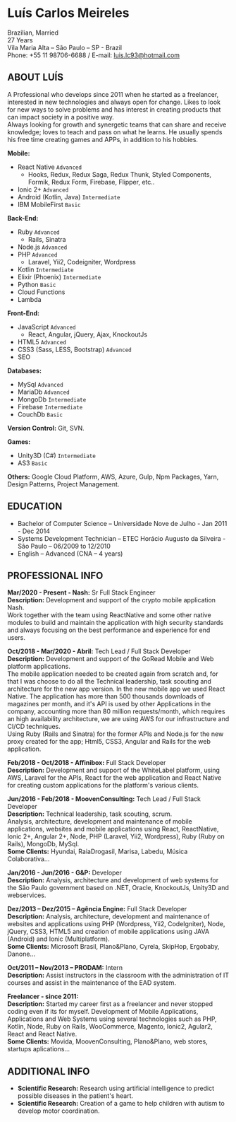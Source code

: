# Luís Carlos Meireles

Brazilian, Married <br/>
27 Years<br/>
Vila Maria Alta – São Paulo – SP - Brazil<br/>
Phone: +55 11 98706-6688 / E-mail: luis.lc93@hotmail.com<br/>

## ABOUT LUÍS

A Professional who develops since 2011 when he started as a freelancer, interested in new technologies and always open for change. Likes to look for new ways to solve problems and has interest in creating products that can impact society in a positive way.<br/>
Always looking for growth and synergetic teams that can share and receive knowledge; loves to teach and pass on what he learns.
He usually spends his free time creating games and APPs, in addition to his hobbies.

**Mobile:** 
 - React Native ```Advanced```
   - Hooks, Redux, Redux Saga, Redux Thunk, Styled Components, Formik, Redux Form, Firebase, Flipper, etc..
 - Ionic 2+ ```Advanced```
 - Android (Kotlin, Java) ```Intermediate```
 - IBM MobileFirst ```Basic```
 
**Back-End:** 
 - Ruby ```Advanced```
   - Rails, Sinatra
 - Node.js ```Advanced```
 - PHP ```Advanced```
   - Laravel, Yii2, Codeigniter, Wordpress
 - Kotlin ```Intermediate```
 - Elixir (Phoenix) ```Intermediate```
 - Python ```Basic```
 - Cloud Functions
 - Lambda

**Front-End:** 
 - JavaScript ```Advanced```
   - React, Angular, jQuery, Ajax, KnockoutJs
 - HTML5 ```Advanced```
 - CSS3 (Sass, LESS, Bootstrap) ```Advanced```
 - SEO

**Databases:** 
 - MySql ```Advanced```
 - MariaDb ```Advanced```
 - MongoDb ```Intermediate```
 - Firebase ```Intermediate```
 - CouchDb ```Basic```
 
**Version Control:** Git, SVN.

**Games:** 
 - Unity3D (C#) ```Intermediate```
 - AS3 ```Basic```

**Others:** Google Cloud Platform, AWS, Azure, Gulp, Npm Packages, Yarn, Design Patterns, Project Management.

## EDUCATION

 - Bachelor of Computer Science – Universidade Nove de Julho - Jan 2011 - Dec 2014
 - Systems Development Technician – ETEC Horácio Augusto da Silveira - São Paulo – 06/2009 to 12/2010 
 - English – Advanced (CNA – 4 years)  

## PROFESSIONAL INFO

 **Mar/2020 - Present - Nash:** Sr Full Stack Engineer<br/>
 **Description:** Development and support of the crypto mobile application Nash.<br/>
 Work together with the team using ReactNative and some other native modules to build and maintain the application with high security standards and always focusing on the best performance and experience for end users.

 **Oct/2018 - Mar/2020 - Abril:** Tech Lead / Full Stack Developer<br/>
 **Description:** Development and support of the GoRead Mobile and Web platform applications.<br/>
 The mobile application needed to be created again from scratch and, for that I was choose to do all the Technical leadership, task scouting and architecture for the new app version. In the new mobile app we used React Native. The application has more than 500 thousands downloads of magazines per month, and it's API is used by other Applications in the company, accounting more than 80 million requests/month, which requires an high availability architecture,  we are using AWS for our infrastructure and CI/CD techniques.<br/>
 Using Ruby (Rails and Sinatra) for the former APIs and Node.js for the new proxy created for the app; Html5, CSS3, Angular and Rails for the web application.<br/>
 
 **Feb/2018 - Oct/2018 - Affinibox:** Full Stack Developer<br/>
 **Description:** Development and support of the WhiteLabel platform, using AWS, Laravel for the APIs, React for the web application and React Native for creating custom applications for the platform's various clients.<br/>

 **Jun/2016 - Feb/2018 - MoovenConsulting:** Tech Lead / Full Stack Developer<br/>
 **Description:** Technical leadership, task scouting, scrum.<br/>
Analysis, architecture, development and maintenance of mobile applications, websites and mobile applications using React, ReactNative, Ionic 2+, Angular 2+, Node, PHP (Laravel, Yii2, Wordpress), Ruby (Ruby on Rails), MongoDb, MySql.<br/>
 **Some Clients:** Hyundai, RaiaDrogasil, Marisa, Labedu, Música Colaborativa...

 **Jan/2016 - Jun/2016 - G&P:** Developer<br/>
 **Description:** Analysis, architecture and development of web systems for the São Paulo government based on .NET, Oracle, KnockoutJs, Unity3D and webservices.

 **Dez/2013 – Dez/2015 – Agência Engine:** Full Stack Developer<br/>
 **Description:** Analysis, architecture, development and maintenance of websites and applications using PHP (Wordpress, Yii2, CodeIgniter), Node, jQuery, CSS3, HTML5 and creation of mobile applications using JAVA (Android) and Ionic (Multiplatform).<br/>
 **Some Clients:** Microsoft Brasil, Plano&Plano, Cyrela, SkipHop, Ergobaby, Danone...
  
 **Oct/2011 – Nov/2013 – PRODAM:** Intern<br/>
 **Description:** Assist instructors in the classroom with the administration of IT courses and assist in the maintenance of the EAD system.

 **Freelancer - since 2011:**<br/>
 **Description:** Started my career first as a freelancer and never stopped coding even if its for myself. 
Development of Mobile Applications, Applications and Web Systems using several technologies such as PHP, Kotlin, Node, Ruby on Rails, WooCommerce, Magento, Ionic2, Agular2, React and React Native.<br/>
 **Some Clients:** Movida, MoovenConsulting, Plano&Plano, web stores, startups aplications...

## ADDITIONAL INFO

 - **Scientific Research:** Research using artificial intelligence to predict possible diseases in the patient's heart.
 - **Scientific Research:** Creation of a game to help children with autism to develop motor coordination.

